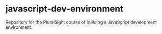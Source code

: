 # javascript-dev-environment
Repository for the PluralSight course of building a JavaScript development environment.
